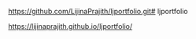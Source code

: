 https://github.com/LijinaPrajith/ljportfolio.git# ljportfolio

https://lijinaprajith.github.io/ljportfolio/
